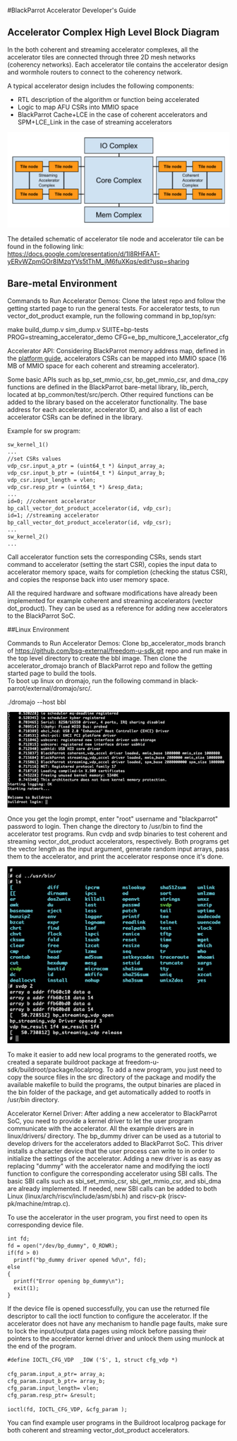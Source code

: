 #BlackParrot Accelerator Developer's Guide

## Accelerator Complex High Level Block Diagram

In the both coherent and streaming accelerator complexes, all the accelerator tiles are connected through three 2D mesh networks (coherency networks). Each accelerator tile contains the accelerator design and wormhole routers to connect to the coherency network.

A typical accelerator design includes the following components:
* RTL description of the algorithm or function being accelerated
* Logic to map AFU CSRs into MMIO space 
* BlackParrot Cache+LCE in the case of coherent accelerators and SPM+LCE_Link in the case of streaming accelerators

![Accelerator Complex](accelerator_complex.png)

The detailed schematic of accelerator tile node and accelerator tile can be found in the following link:
https://docs.google.com/presentation/d/1I8RHFAAT-yERvWZpmGOr8IMzqYVs5tThM_jM6fuXKqs/edit?usp=sharing


## Bare-metal Environment
Commands to Run Accelerator Demos:
Clone the latest repo and follow the getting started page to run the general tests. For accelerator tests, to run vector_dot_product example, run the following command in bp_top/syn:
 
make build_dump.v sim_dump.v  SUITE=bp-tests PROG=streaming_accelerator_demo CFG=e_bp_multicore_1_accelerator_cfg


Accelerator API:
Considering BlackParrot memory address map, defined in the [platform guide](platform_guide.md), accelerators CSRs can be mapped into MMIO space (16 MB of MMIO space for each coherent and streaming accelerator).

Some basic APIs such as bp_set_mmio_csr, bp_get_mmio_csr, and dma_cpy functions are defined in the BlackParrot bare-metal library, lib_perch, located at bp_common/test/src/perch. Other required functions can be added to the library based on the accelerator functionality. The base address for each accelerator, accelerator ID, and also a list of each accelerator CSRs can be defined in the library. 

Example for sw program:

```
sw_kernel_1()
...
//set CSRs values
vdp_csr.input_a_ptr = (uint64_t *) &input_array_a;
vdp_csr.input_b_ptr = (uint64_t *) &input_array_b;
vdp_csr.input_length = vlen;
vdp_csr.resp_ptr = (uint64_t *) &resp_data;
...
id=0; //coherent accelerator
bp_call_vector_dot_product_accelerator(id, vdp_csr);
id=1; //streaming accelerator
bp_call_vector_dot_product_accelerator(id, vdp_csr);
...
sw_kernel_2()
...
```

Call accelerator function sets the corresponding CSRs, sends start command to accelerator (setting the start CSR), copies the input data to accelerator memory space, waits for completion (checking the status CSR), and copies the response back into user memory space.

All the required hardware and software modifications have already been implemented for example coherent and streaming accelerators (vector dot_product). They can be used as a reference for adding new accelerators to the BlackParrot SoC.

 
##Linux Environment

Commands to Run Accelerator Demos:
Clone bp_accelerator_mods branch of https://github.com/bsg-external/freedom-u-sdk.git repo and run make in the top level directory to create the bbl image. Then clone the accelerator_dromajo branch of BlackParrot repo and follow the getting started page to build the tools.  
To boot up linux on dromajo, run the following command in black-parrot/external/dromajo/src/.

./dromajo  --host  bbl

![Login Prompt](login_prompt.png)

Once you get the login prompt, enter "root" username and "blackparrot" password to login. Then change the directory to /usr/bin to find the accelerator test programs. Run cvdp and svdp binaries to test coherent and streaming vector_dot_product accelerators, respectively. Both programs get the vector length as the input argument, generate random input arrays, pass them to the accelerator, and print the accelerator response once it's done. 

![Linux](linux.png)

To make it easier to add new local programs to the generated rootfs, we created a separate buildroot package at freedom-u-sdk/buildroot/package/localprog. To add a new program, you just need to copy the source files in the src directory of the package and modify the available makefile to build the programs, the output binaries are placed in the bin folder of the package, and get automatically added to rootfs in /usr/bin directory.

Accelerator Kernel Driver:
After adding a new accelerator to BlackParrot SoC, you need to provide a kernel driver to let the user program communicate with the accelerator. All the example drivers are in linux/drivers/ directory. The bp_dummy driver can be used as a tutorial to develop drivers for the accelerators added to BlackParrot SoC. This driver installs a character device that the user process can write to in order to initialize the settings of the accelerator. Adding a new driver is as easy as replacing "dummy" with the accelerator name and modifying the ioctl function to configure the corresponding accelerator using SBI calls. The basic SBI calls such as sbi_set_mmio_csr, sbi_get_mmio_csr, and sbi_dma are already implemented. If needed, new SBI calls can be added to both Linux (linux/arch/riscv/include/asm/sbi.h) and riscv-pk (riscv-pk/machine/mtrap.c).

To use the accelerator in the user program, you first need to open its corresponding device file.

```
int fd;
fd = open("/dev/bp_dummy", O_RDWR);
if(fd > 0)
  printf("bp_dummy driver opened %d\n", fd);
else
{
  printf("Error opening bp_dummy\n");
  exit(1);
}
```

If the device file is opened successfully, you can use the returned file descriptor to call the ioctl function to configure the accelerator. If the accelerator does not have any mechanism to handle page faults, make sure to lock the input/output data pages using mlock before passing their pointers to the accelerator kernel driver and unlock them using munlock at the end of the program.

```
#define IOCTL_CFG_VDP  _IOW ('S', 1, struct cfg_vdp *)

cfg_param.input_a_ptr= array_a;
cfg_param.input_b_ptr= array_b;
cfg_param.input_length= vlen;
cfg_param.resp_ptr= &result;

ioctl(fd, IOCTL_CFG_VDP, &cfg_param );
```

You can find example user programs in the Buildroot localprog package for both coherent and streaming vector_dot_product accelerators. 